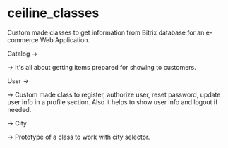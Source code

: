 # ceiline_classes
Custom made classes to get information from Bitrix database for an e-commerce Web Application.

Catalog ->

-> It's all about getting items prepared for showing to customers.

User ->

-> Custom made class to register, authorize user, reset password, update user info in a profile section. Also it helps to show user info and logout if needed.

-> City

-> Prototype of a class to work with city selector.
